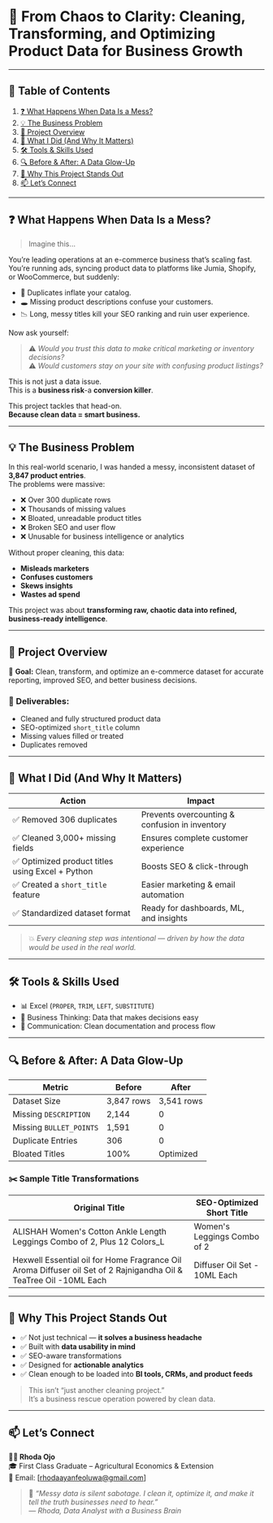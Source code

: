 # 🧹 From Chaos to Clarity: Cleaning, Transforming, and Optimizing Product Data for Business Growth

---

## 📑 Table of Contents

1. [❓ What Happens When Data Is a Mess?](#-what-happens-when-data-is-a-mess)
2. [💡 The Business Problem](#-the-business-problem)
3. [🔧 Project Overview](#-project-overview)
4. [🚀 What I Did (And Why It Matters)](#-what-i-did-and-why-it-matters)
5. [🛠️ Tools & Skills Used](#️-tools--skills-used)
6. [🔍 Before & After: A Data Glow-Up](#-before--after-a-data-glow-up)
7. [🎯 Why This Project Stands Out](#-why-this-project-stands-out)
8. [📫 Let’s Connect](#-lets-connect)

---

## ❓ What Happens When Data Is a Mess?

> Imagine this…

You’re leading operations at an e-commerce business that’s scaling fast. You’re running ads, syncing product data to platforms like Jumia, Shopify, or WooCommerce, but suddenly:

- 🔁 Duplicates inflate your catalog.
- 🕳️ Missing product descriptions confuse your customers.
- 📉 Long, messy titles kill your SEO ranking and ruin user experience.

Now ask yourself:

> ⚠️ *Would you trust this data to make critical marketing or inventory decisions?*  
> ⚠️ *Would customers stay on your site with confusing product listings?*

This is not just a data issue.  
This is a **business risk**-a **conversion killer**.

This project tackles that head-on.  
**Because clean data = smart business.**

---

## 💡 The Business Problem

In this real-world scenario, I was handed a messy, inconsistent dataset of **3,847 product entries**.  
The problems were massive:

- ❌ Over 300 duplicate rows
- ❌ Thousands of missing values
- ❌ Bloated, unreadable product titles
- ❌ Broken SEO and user flow
- ❌ Unusable for business intelligence or analytics

Without proper cleaning, this data:
- **Misleads marketers**
- **Confuses customers**
- **Skews insights**
- **Wastes ad spend**

This project was about **transforming raw, chaotic data into refined, business-ready intelligence**.

---

## 🔧 Project Overview

🎯 **Goal:** Clean, transform, and optimize an e-commerce dataset for accurate reporting, improved SEO, and better business decisions.

### 🧾 Deliverables:
- Cleaned and fully structured product data
- SEO-optimized `short_title` column
- Missing values filled or treated
- Duplicates removed

---

## 🚀 What I Did (And Why It Matters)

| Action | Impact |
|--------|--------|
| ✅ Removed 306 duplicates | Prevents overcounting & confusion in inventory |
| ✅ Cleaned 3,000+ missing fields | Ensures complete customer experience |
| ✅ Optimized product titles using Excel + Python | Boosts SEO & click-through |
| ✅ Created a `short_title` feature | Easier marketing & email automation |
| ✅ Standardized dataset format | Ready for dashboards, ML, and insights |

> 💥 *Every cleaning step was intentional — driven by how the data would be used in the real world.*

---

## 🛠️ Tools & Skills Used

- 📊 Excel (`PROPER`, `TRIM`, `LEFT`, `SUBSTITUTE`)
- 🧠 Business Thinking: Data that makes decisions easy
- 💼 Communication: Clean documentation and process flow

---

## 🔍 Before & After: A Data Glow-Up

| Metric | Before | After |
|--------|--------|-------|
| Dataset Size | 3,847 rows | 3,541 rows |
| Missing `DESCRIPTION` | 2,144 | 0 |
| Missing `BULLET_POINTS` | 1,591 | 0 |
| Duplicate Entries | 306 | 0 |
| Bloated Titles | 100% | Optimized |

### ✂️ Sample Title Transformations

| Original Title | SEO-Optimized Short Title |
|----------------|---------------------------|
| ALISHAH Women's Cotton Ankle Length Leggings Combo of 2, Plus 12 Colors_L | Women's Leggings Combo of 2 |
| Hexwell Essential oil for Home Fragrance Oil Aroma Diffuser oil Set of 2 Rajnigandha Oil & TeaTree Oil -10ML Each | Diffuser Oil Set - 10ML Each |

---

## 🎯 Why This Project Stands Out

- ✅ Not just technical — **it solves a business headache**
- ✅ Built with **data usability in mind**
- ✅ SEO-aware transformations
- ✅ Designed for **actionable analytics**
- ✅ Clean enough to be loaded into **BI tools, CRMs, and product feeds**

> This isn’t “just another cleaning project.”  
> It’s a business rescue operation powered by clean data.

---

## 📫 Let’s Connect

**👩🏽 Rhoda Ojo**  
🎓 First Class Graduate – Agricultural Economics & Extension  
📧 Email: [rhodaayanfeoluwa@gmail.com]   

> 💬 *“Messy data is silent sabotage. I clean it, optimize it, and make it tell the truth businesses need to hear.”*  
> — *Rhoda, Data Analyst with a Business Brain*
